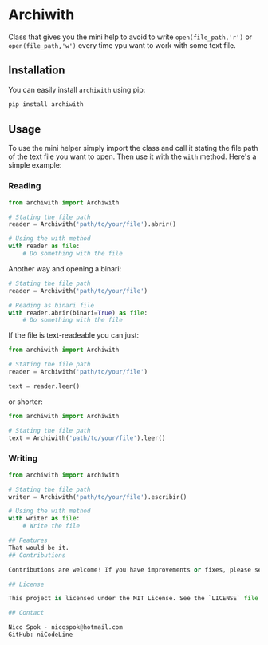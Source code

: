 # Archiwith
Class that gives you the mini help to avoid to write `open(file_path,'r')` or `open(file_path,'w')` every time ypu want to work with some text file.


## Installation

You can easily install `archiwith` using pip:

```bash
pip install archiwith
```

## Usage

To use the mini helper simply import the class and call it stating the file path of the text file you want to open. Then use it with the `with` method. Here's a simple example:

### Reading
```python
from archiwith import Archiwith

# Stating the file path
reader = Archiwith('path/to/your/file').abrir()

# Using the with method
with reader as file:
    # Do something with the file
```

Another way and opening a binari:


```python
# Stating the file path
reader = Archiwith('path/to/your/file')

# Reading as binari file
with reader.abrir(binari=True) as file:
    # Do something with the file
```

If the file is text-readeable you can just:

```python
from archiwith import Archiwith

# Stating the file path
reader = Archiwith('path/to/your/file')

text = reader.leer()
```

or shorter:

```python
from archiwith import Archiwith

# Stating the file path
text = Archiwith('path/to/your/file').leer()
```


### Writing

```python
from archiwith import Archiwith

# Stating the file path
writer = Archiwith('path/to/your/file').escribir()

# Using the with method
with writer as file:
    # Write the file

## Features
That would be it.
## Contributions

Contributions are welcome! If you have improvements or fixes, please send a pull request or open an issue in the GitHub repository.

## License

This project is licensed under the MIT License. See the `LICENSE` file for more details.

## Contact

Nico Spok - nicospok@hotmail.com
GitHub: niCodeLine
